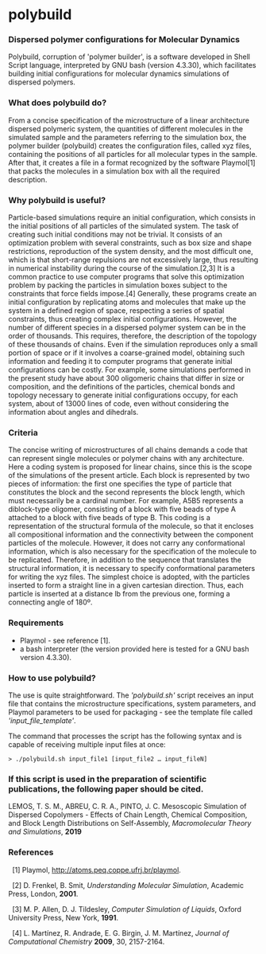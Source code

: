 # polybuild

### Dispersed polymer configurations for Molecular Dynamics

Polybuild, corruption of 'polymer builder', is a software developed in Shell Script 
language, interpreted by GNU bash (version 4.3.30), which facilitates building initial 
configurations for molecular dynamics simulations of dispersed polymers.


### What does polybuild do?

From a concise specification of the microstructure of a linear architecture dispersed 
polymeric system, the quantities of different molecules in the simulated sample and the 
parameters referring to the simulation box, the polymer builder (polybuild) creates the 
configuration files, called xyz files, containing the positions of all particles for all 
molecular types in the sample. After that, it creates a file in a format recognized by 
the software Playmol[1] that packs the molecules in a simulation box with all the required 
description.


### Why polybuild is useful?

Particle-based simulations require an initial configuration, which consists in the 
initial positions of all particles of the simulated system. The task of creating such 
initial conditions may not be trivial. It consists of an optimization problem with several 
constraints, such as box size and shape restrictions, reproduction of the system density, 
and the most difficult one, which is that short-range repulsions are not excessively large, 
thus resulting in numerical instability during the course of the simulation.[2,3]
It is a common practice to use computer programs that solve this optimization problem by 
packing the particles in simulation boxes subject to the constraints that force fields 
impose.[4] 
Generally, these programs create an initial configuration by replicating atoms and molecules 
that make up the system in a defined region of space, respecting a series of spatial constraints, 
thus creating complex initial configurations. 
However, the number of different species in a dispersed polymer system can be in the order of 
thousands. This requires, therefore, the description of the topology of these thousands of 
chains. Even if the simulation reproduces only a small portion of space or if it involves a 
coarse-grained model, obtaining such information and feeding it to computer programs that 
generate initial configurations can be costly. For example, some simulations performed in 
the present study have about 300 oligomeric chains that differ in size or composition, and 
the definitions of the particles, chemical bonds and topology necessary to generate initial 
configurations occupy, for each system, about of 13000 lines of code, even without considering 
the information about angles and dihedrals.



### Criteria

The concise writing of microstructures of all chains demands a code that can represent single 
molecules or polymer chains with any architecture. Here a coding system is proposed for linear 
chains, since this is the scope of the simulations of the present article. Each block is 
represented by two pieces of information: the first one specifies the type of particle that 
constitutes the block and the second represents the block length, which must necessarily be a 
cardinal number. For example, A5B5 represents a diblock-type oligomer, consisting of a block with 
five beads of type A attached to a block with five beads of type B.
This coding is a representation of the structural formula of the molecule, so that it encloses all 
compositional information and the connectivity between the component particles of the molecule. 
However, it does not carry any conformational information, which is also necessary for the 
specification of the molecule to be replicated. Therefore, in addition to the sequence that 
translates the structural information, it is necessary to specify conformational parameters for 
writing the xyz files. The simplest choice is adopted, with the particles inserted to form a straight 
line in a given cartesian direction. Thus, each particle is inserted at a distance lb from the previous 
one, forming a connecting angle of 180º.

### Requirements
- Playmol - see reference [1].
- a bash interpreter (the version provided here is tested for a GNU bash version 4.3.30).

### How to use polybuild? 
The use is quite straightforward. The *'polybuild.sh'* script receives an input file that contains 
the microstructure specifications, system parameters, and Playmol parameters to be used for packaging - 
see the template file called *'input_file_template'*.

The command that processes the script has the following syntax and is capable of receiving multiple input files at once:

```
> ./polybuild.sh input_file1 [input_file2 … input_fileN]
```

### If this script is used in the preparation of scientific publications, the following paper should be cited.

LEMOS, T. S. M., ABREU, C. R. A., PINTO, J. C. 
Mesoscopic Simulation of Dispersed Copolymers - Effects of Chain Length, Chemical
    Composition, and Block Length Distributions on Self-Assembly, 
*Macromolecular Theory and Simulations*, **2019**

### References


&nbsp;
[1]	Playmol, http://atoms.peq.coppe.ufrj.br/playmol.


&nbsp;
[2]	D. Frenkel, B. Smit, *Understanding Molecular Simulation*, Academic Press, London, **2001**. 


&nbsp;
[3]	M. P. Allen, D. J. Tildesley, *Computer Simulation of Liquids*, Oxford University Press, New York, **1991**.


&nbsp;
[4]	L. Martínez, R. Andrade, E. G. Birgin, J. M. Martínez, *Journal of Computational Chemistry* **2009**, 30, 2157-2164.

